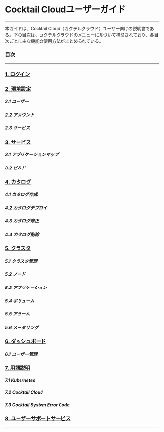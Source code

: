 # Cocktail Cloudユーザーガイド

---

本ガイドは、Cocktail Cloud（カクテルクラウド）ユーザー向けの説明書である。下の目次は、カクテルクラウドのメニューに基づいて構成されており、各目次ごとに主な機能の使用方法がまとめられている。

### 目次


---

### [1. ログイン](/b85c-adf8-c778.md)

### [2. 環境設定](/d658-acbd-c124-c815.md)

##### 2.1 ユーザー

##### 2.2 アカウント

##### 2.3 サービス

### [3. サービス](/c11c-be44-c2a4.md)

##### 3.1 アプリケーションマップ

##### 3.2 ビルド

### [4. カタログ](/catalog/catalog.md)

##### 4.1 カタログ作成

##### 4.2 カタログデプロイ

##### 4.3 カタログ修正

##### 4.4 カタログ削除

### [5. クラスタ](/c11c-be44-c2a4/c5b4-d50c-b9ac-cf00-c774-c158-b9f5/d074-b7ec-c2a4-d130-bbf8-d130-b9c1.md)

##### 5.1 クラスタ管理

##### 5.2 ノード

##### 5.3 アプリケーション

##### 5.4 ボリューム

##### 5.5 アラーム

##### 5.6 メータリング

### [6. ダッシュボード](/dashboard/b300-c2dc-bcf4-b4dc.md)

##### 6.1 ユーザー管理

### [7. 用語説明](/c6a9-c5b4-c815-b9ac.md)

##### 7.1 Kubernetes

##### 7.2 Cocktail Cloud

##### 7.3 Cocktail System Error Code

### [8. ユーザーサポートサービス](/ace0-ac1d-c9c0-c6d0-c11c-be44-c2a4.md)

---



